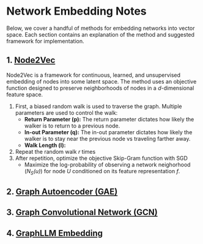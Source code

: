 # Network Embedding Notes
Below, we cover a handful of methods for embedding networks into vector space. Each section contains an explanation of the method and suggested framework for implementation.

## 1. [Node2Vec](https://cs.stanford.edu/~jure/pubs/node2vec-kdd16.pdf)

Node2Vec is a framework for continuous, learned, and unsupervised embedding of nodes into some latent space. The method uses an objective function designed to preserve neighborhoods of nodes in a *d*-dimensional feature space.
1. First, a biased random walk is used to traverse the graph. Multiple parameters are used to control the walk:
    * **Return Parameter (p):** The return parameter dictates how likely the walker is to return to a previous node.
    * **In-out Parameter (q):** The in-out parameter dictates how likely the walker is to stay near the previous node vs traveling farther away.
    * **Walk Length (l):**
2. Repeat the random walk *r* times
3. After repetition, optimize the objective Skip-Gram function with SGD
    * Maximize the log-probability of observing a network neighorhood (*N<sub>S</sub>(u)*) for node *U* conditioned on its feature representation *f*.

## 2. [Graph Autoencoder (GAE)](https://arxiv.org/abs/1611.07308)

## 3. [Graph Convolutional Network (GCN)](https://arxiv.org/abs/1609.02907)

## 4. [GraphLLM Embedding](https://arxiv.org/abs/2310.05845)
